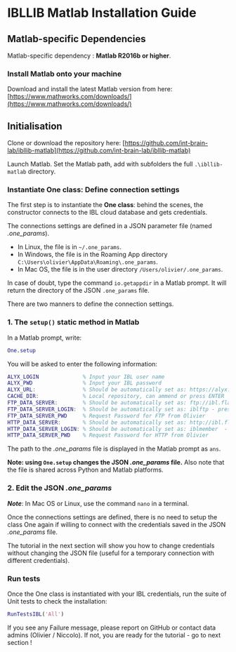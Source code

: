 # IBLLIB Matlab Installation Guide


## Matlab-specific Dependencies

Matlab-specific dependency : **Matlab R2016b or higher**.

### Install Matlab onto your machine
Download and install the latest Matlab version from here: [https://www.mathworks.com/downloads/](https://www.mathworks.com/downloads/)



## Initialisation

Clone or download the repository here: [https://github.com/int-brain-lab/ibllib-matlab](https://github.com/int-brain-lab/ibllib-matlab)

Launch Matlab.
Set the Matlab path, add with subfolders the full `.\ibllib-matlab` directory.

### Instantiate One class: Define connection settings

The first step is to instantiate the **One class**: behind the scenes, the constructor connects to the IBL cloud database and gets credentials. 

The connections settings are defined in a JSON parameter file (named *.one_params*).
-   In Linux, the file is in `~/.one_params`.
-   In Windows, the file is in the Roaming App directory `C:\Users\olivier\AppData\Roaming\.one_params`.
-   In Mac OS, the file is in the user directory `/Users/olivier/.one_params`.

In case of doubt, type the command `io.getappdir` in a Matlab prompt. It will return the directory of the JSON `.one_params` file. 


There are two manners to define the connection settings.

### 1. The `setup()` static method in Matlab
In a Matlab prompt, write:

```matlab
One.setup
```

You will be asked to enter the following information:

```matlab
ALYX_LOGIN 				% Input your IBL user name
ALYX_PWD				% Input your IBL password
ALYX_URL:				% Should be automatically set as: https://alyx.internationalbrainlab.org - press ENTER
CACHE_DIR:				% Local repository, can ammend or press ENTER
FTP_DATA_SERVER: 		% Should be automatically set as: ftp://ibl.flatironinstitute.org - press ENTER
FTP_DATA_SERVER_LOGIN:	% Should be automatically set as: iblftp - press ENTER
FTP_DATA_SERVER_PWD		% Request Password for FTP from Olivier
HTTP_DATA_SERVER: 		% Should be automatically set as: http://ibl.flatironinstitute.org  - press ENTER 
HTTP_DATA_SERVER_LOGIN: % Should be automatically set as: iblmember  - press ENTER
HTTP_DATA_SERVER_PWD	% Request Password for HTTP from Olivier
```

The path to the *.one_params* file is displayed in the Matlab prompt as `ans`.

**Note: using `One.setup` changes the JSON *.one_params* file.** Also note that the file is shared across Python and Matlab platforms.



### 2. Edit the JSON *.one_params* 
**_Note_**: In Mac OS or Linux, use the command `nano` in a terminal.


Once the connections settings are defined, there is no need to setup the class One again if willing to connect with the credentials saved in the JSON *.one_params* file.

The tutorial in the next section will show you how to change credentials without changing the JSON file (useful for a temporary connection with different credentials).



### Run tests

Once the One class is instantiated with your IBL credentials, run the suite of Unit tests to check the installation:

```matlab
RunTestsIBL('All')

```

If you see any Failure message, please report on GitHub or contact data admins (Olivier / Niccolo).
If not, you are ready for the tutorial - go to next section !
